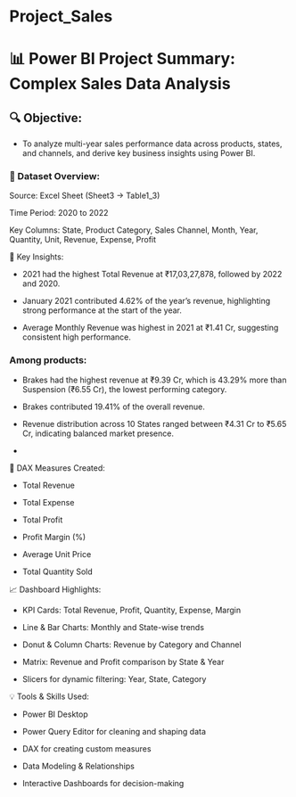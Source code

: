 # Project_Sales

# 📊 Power BI Project Summary: Complex Sales Data Analysis

## 🔍 Objective:
- To analyze multi-year sales performance data across products, states, and channels, and derive key business insights using Power BI.

### 📁 Dataset Overview:
Source: Excel Sheet (Sheet3 → Table1_3)

Time Period: 2020 to 2022

Key Columns: State, Product Category, Sales Channel, Month, Year, Quantity, Unit, Revenue, Expense, Profit

🧠 Key Insights:

* 2021 had the highest Total Revenue at ₹17,03,27,878, followed by 2022 and 2020.

* January 2021 contributed 4.62% of the year’s revenue, highlighting strong performance at the start of the year.

* Average Monthly Revenue was highest in 2021 at ₹1.41 Cr, suggesting consistent high performance.

### Among products:

* Brakes had the highest revenue at ₹9.39 Cr, which is 43.29% more than Suspension (₹6.55 Cr), the lowest performing category.

* Brakes contributed 19.41% of the overall revenue.

* Revenue distribution across 10 States ranged between ₹4.31 Cr to ₹5.65 Cr, indicating balanced market presence.
* 

🧮 DAX Measures Created:

- Total Revenue

- Total Expense

- Total Profit

- Profit Margin (%)

- Average Unit Price

- Total Quantity Sold

📈 Dashboard Highlights:

- KPI Cards: Total Revenue, Profit, Quantity, Expense, Margin

- Line & Bar Charts: Monthly and State-wise trends

- Donut & Column Charts: Revenue by Category and Channel

- Matrix: Revenue and Profit comparison by State & Year

- Slicers for dynamic filtering: Year, State, Category
  

💡 Tools & Skills Used:

* Power BI Desktop

* Power Query Editor for cleaning and shaping data

* DAX for creating custom measures

* Data Modeling & Relationships

* Interactive Dashboards for decision-making
